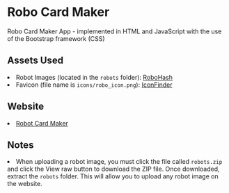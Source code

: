 # Robo Card Maker
Robo Card Maker App - implemented in HTML and JavaScript with the use of the Bootstrap framework (CSS)

## Assets Used
<li>Robot Images (located in the <code>robots</code> folder): <a href="https://robohash.org/">RoboHash</a></li>
<li>Favicon (file name is <code>icons/robo_icon.png</code>): <a href="https://www.iconfinder.com/">IconFinder</a></li>

## Website
<li><a href="http://210149902.cs2410-web01pvm.aston.ac.uk/RoboCardMaker/robots.html">Robot Card Maker</a></li>

## Notes
<li>When uploading a robot image, you must click the file called <code>robots.zip</code> and click the View raw button to download the ZIP file. Once downloaded, extract the <code>robots</code> folder. This will allow you to upload any robot image on the website.
